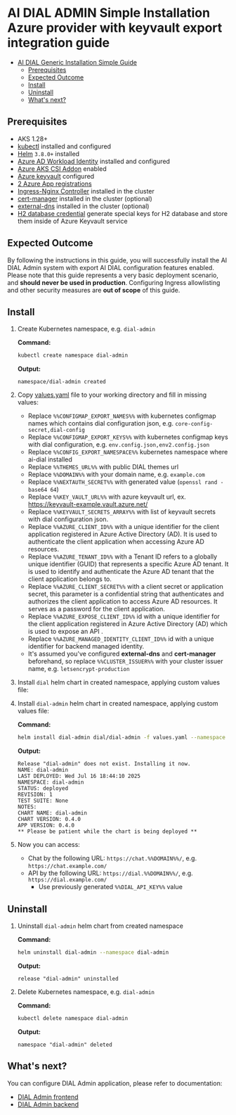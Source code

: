 # AI DIAL ADMIN Simple Installation Azure provider with keyvault export integration guide

- [AI DIAL Generic Installation Simple Guide](#ai-dial-generic-installation-simple-guide)
  - [Prerequisites](#prerequisites)
  - [Expected Outcome](#expected-outcome)
  - [Install](#install)
  - [Uninstall](#uninstall)
  - [What's next?](#whats-next)

## Prerequisites

- AKS 1.28+
- [kubectl](https://kubernetes.io/docs/tasks/tools/#kubectl) installed and configured
- [Helm](https://helm.sh/docs/intro/install/) `3.8.0+` installed
- [Azure AD Workload Identity](https://azure.github.io/azure-workload-identity/docs/introduction.html) installed and configured
- [Azure AKS CSI Addon](https://learn.microsoft.com/en-us/azure/aks/csi-storage-drivers) enabled
- [Azure keyvault](https://learn.microsoft.com/en-us/azure/key-vault/) configured
- [2 Azure App registrations](https://github.com/epam/ai-dial-admin-backend/blob/development/docs/azure_configuration.md)
- [Ingress-Nginx Controller](https://kubernetes.github.io/ingress-nginx/deploy/) installed in the cluster
- [cert-manager](https://cert-manager.io/docs/installation/) installed in the cluster (optional)
- [external-dns](https://github.com/kubernetes-sigs/external-dns) installed in the cluster (optional)
- [H2 database credential](https://github.com/epam/ai-dial-admin-backend/blob/development/secrets-utils/keys_generator.py) generate special keys for H2 database and store them inside of Azure Keyvault service


## Expected Outcome

By following the instructions in this guide, you will successfully install the AI DIAL Admin system with export AI DIAL configuration features enabled.
Please note that this guide represents a very basic deployment scenario, and **should never be used in production**.
Configuring Ingress allowlisting and other security measures are **out of scope** of this guide.

## Install

1. Create Kubernetes namespace, e.g. `dial-admin`

    **Command:**

    ```sh
    kubectl create namespace dial-admin
    ```

    **Output:**

    ```console
    namespace/dial-admin created
    ```

1. Copy [values.yaml](values.yaml) file to your working directory and fill in missing values:
    - Replace `%%CONFIGMAP_EXPORT_NAMES%%` with kubernetes configmap names which contains dial configuration json, e.g. `core-config-secret,dial-config`
    - Replace `%%CONFIGMAP_EXPORT_KEYS%%` with kubernetes configmap keys with dial configuration, e.g. `env.config.json,env2.config.json`
    - Replace `%%CONFIG_EXPORT_NAMESPACE%%` kubernetes namespace where ai-dial installed
    - Replace `%%THEMES_URL%%` with public DIAL themes url
    - Replace `%%DOMAIN%%` with your domain name, e.g. `example.com`
    - Replace `%%NEXTAUTH_SECRET%%` with generated value (`openssl rand -base64 64`)
    - Replace `%%KEY_VAULT_URL%%` with azure keyvault url, ex. https://keyvault-example.vault.azure.net/ 
    - Replace `%%KEYVAULT_SECRETS_ARRAY%%` with list of keyvault secrets with dial configuration json.
    - Replace `%%AZURE_CLIENT_ID%%` with a unique identifier for the client application registered in Azure Active Directory (AD). It is used to authenticate the client application when accessing Azure AD resources.
    - Replace `%%AZURE_TENANT_ID%%` with a Tenant ID refers to a globally unique identifier (GUID) that represents a specific Azure AD tenant. It is used to identify and authenticate the Azure AD tenant that the client application belongs to.
    - Replace `%%AZURE_CLIENT_SECRET%%` with a client secret or application secret, this parameter is a confidential string that authenticates and authorizes the client application to access Azure AD resources. It serves as a password for the client application.
    - Replace `%%AZURE_EXPOSE_CLIENT_ID%%` id with a unique identifier for the client application registered in Azure Active Directory (AD) which is used to expose an API .
    - Replace `%%AZURE_MANAGED_IDENTITY_CLIENT_ID%%` id with a unique identifier for backend managed identity.
    - It's assumed you've configured **external-dns** and **cert-manager** beforehand, so replace `%%CLUSTER_ISSUER%%` with your cluster issuer name, e.g. `letsencrypt-production`

1. Install `dial` helm chart in created namespace, applying custom values file:

2. Install `dial-admin` helm chart in created namespace, applying custom values file:

    **Command:**

    ```sh
    helm install dial-admin dial/dial-admin -f values.yaml --namespace dial-admin
    ```
    **Output:**

    ```console
    Release "dial-admin" does not exist. Installing it now.
    NAME: dial-admin
    LAST DEPLOYED: Wed Jul 16 18:44:10 2025
    NAMESPACE: dial-admin
    STATUS: deployed
    REVISION: 1
    TEST SUITE: None
    NOTES:
    CHART NAME: dial-admin
    CHART VERSION: 0.4.0
    APP VERSION: 0.4.0
    ** Please be patient while the chart is being deployed **
    ```

3. Now you can access:
    - Chat by the following URL: `https://chat.%%DOMAIN%%/`, e.g. `https://chat.example.com/`
    - API by the following URL: `https://dial.%%DOMAIN%%/`, e.g. `https://dial.example.com/`
      - Use previously generated `%%DIAL_API_KEY%%` value

## Uninstall

1. Uninstall `dial-admin` helm chart from created namespace

    **Command:**

    ```sh
    helm uninstall dial-admin --namespace dial-admin
    ```

    **Output:**

    ```console
    release "dial-admin" uninstalled
    ```

1. Delete Kubernetes namespace, e.g. `dial-admin`

    **Command:**

    ```sh
    kubectl delete namespace dial-admin
    ```

    **Output:**

    ```console
    namespace "dial-admin" deleted
    ```

## What's next?

You can configure DIAL Admin application, please refer to documentation:

- [DIAL Admin frontend](https://github.com/epam/ai-dial-admin-frontend)
- [DIAL Admin backend]((https://github.com/epam/ai-dial-admin-backend))